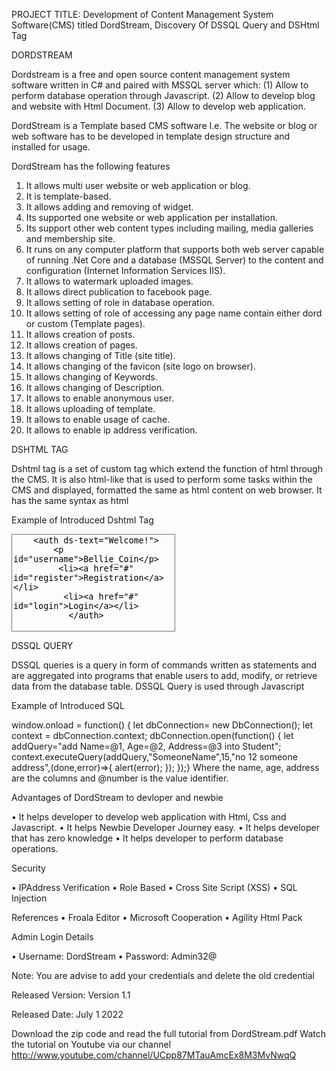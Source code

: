 PROJECT TITLE: Development of Content Management System Software(CMS) titled DordStream, Discovery Of DSSQL Query and DSHtml Tag

DORDSTREAM

Dordstream is a free and open source content management system software written in C# and paired with MSSQL server which:
(1)	Allow to perform database operation through Javascript.
(2)	Allow to develop blog and website with Html Document.
(3)	Allow to develop web application.

DordStream is a Template based CMS software I.e. The website or blog or web software has to be developed in template design structure and installed for usage.

DordStream has the following features
1.	It allows multi user website or web application or blog.
2.	It is template-based.
3.	It allows adding and removing of widget.
4.	Its supported one website or web application per installation.
5.	Its support other web content types including mailing, media galleries and membership site.
6.	It runs on any computer platform that supports both web server capable of running .Net Core and a database (MSSQL Server) to the content and configuration (Internet Information Services IIS).
7.	It allows to watermark uploaded images.
8.	It allows direct publication to facebook page.
9.	It allows setting of role in database operation.
10.	It allows setting of role of accessing any page name contain either dord or custom (Template pages).
11.	It allows creation of posts.
12.	It allows creation of pages.
13.	It allows changing of Title (site title).
14.	It allows changing of the favicon (site logo on browser).
15.	It allows changing of Keywords.
16.	It allows changing of Description.
17.	It allows to enable anonymous user.
18.	It allows uploading of template.
19.	It allows to enable usage of cache.
20.	It allows to enable ip address verification.





DSHTML TAG

Dshtml tag is a set of custom tag which extend the function of html through the CMS. It is also html-like that is used to perform some tasks within the CMS and displayed, formatted the same as html content on web browser. It has the same syntax as html 


Example of Introduced Dshtml Tag


 <textarea rows="10" cols="30" style="background-color: transparent; color: black; resize: none;">
    <auth ds-text="Welcome!">
        <p id="username">Bellie_Coin</p>
         <li><a href="#" id="register">Registration</a></li> 
          <li><a href="#" id="login">Login</a></li>
           </auth>
</textarea>
      
    


DSSQL QUERY

DSSQL queries is a query in form of commands written as statements and are aggregated into programs that enable users to add, modify, or retrieve data from the database table.
DSSQL Query is used through Javascript


Example of Introduced SQL


window.onload = function() {
let dbConnection= new DbConnection();
let context = dbConnection.context;
dbConnection.open(function() {
let addQuery="add Name=@1, Age=@2, Address=@3 into Student";
context.executeQuery(addQuery,"SomeoneName",15,"no 12 someone address",(done,error)=>{ alert(error); });
});}
Where the name, age, address are the columns and @number is the value identifier.





Advantages of DordStream to devloper and newbie

•	It helps developer to develop web application with Html, Css and Javascript.
•	It helps Newbie Developer Journey easy.
• It helps developer that has zero knowledge
•	It helps developer to perform database operations.






Security

•	IPAddress Verification
•	Role Based
• Cross Site Script (XSS)
•	SQL Injection











References
•	Froala Editor
•	Microsoft Cooperation
•	Agility Html Pack


Admin Login Details

•	Username: DordStream
•	Password: Admin32@
 
 Note: You are advise to add your credentials and delete the old credential


Released Version: Version 1.1


Released Date: July 1 2022


Download the zip code and read the full tutorial from DordStream.pdf 
Watch the tutorial on Youtube via our channel http://www.youtube.com/channel/UCpp87MTauAmcEx8M3MvNwqQ

